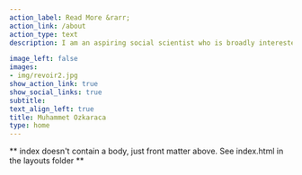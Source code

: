 ```yaml
---
action_label: Read More &rarr;
action_link: /about
action_type: text
description: I am an aspiring social scientist who is broadly interested in international security, armed conflicts, and political methodologies. My goal is to understand why and how armed conflicts occur, particularly religious violence, and what role the laws and state institutions play in this process.

image_left: false
images:
- img/revoir2.jpg
show_action_link: true
show_social_links: true
subtitle: 
text_align_left: true
title: Muhammet Ozkaraca
type: home
---
```


** index doesn't contain a body, just front matter above.
See index.html in the layouts folder **

